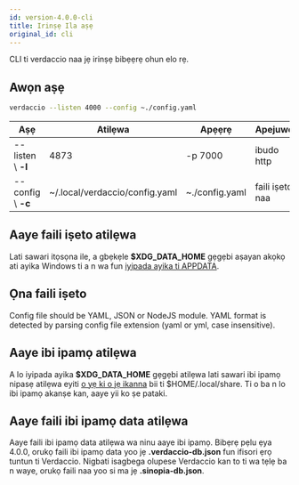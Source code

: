 ```yaml
---
id: version-4.0.0-cli
title: Irinṣẹ Ila aṣẹ
original_id: cli
---
```


CLI ti verdaccio naa jẹ irinṣẹ bibẹẹrẹ ohun elo rẹ.

## Awọn aṣẹ

```bash
verdaccio --listen 4000 --config ~./config.yaml
```

| Aṣẹ                | Atilẹwa                        | Apẹẹrẹ         | Apejuwe         |
| ------------------ | ------------------------------ | -------------- | --------------- |
| --listen \ **-l** | 4873                           | -p 7000        | ibudo http      |
| --config \ **-c** | ~/.local/verdaccio/config.yaml | ~./config.yaml | faili iṣeto naa |

## Aaye faili iṣeto atilẹwa

Lati sawari itọsọna ile, a gbẹkẹle **$XDG_DATA_HOME** gẹgẹbi aṣayan akọkọ ati ayika Windows ti a n wa fun [iyipada ayika ti APPDATA](https://www.howtogeek.com/318177/what-is-the-appdata-folder-in-windows/).

## Ọna faili iṣeto

Config file should be YAML, JSON or NodeJS module. YAML format is detected by parsing config file extension (yaml or yml, case insensitive).

## Aaye ibi ipamọ atilẹwa

A lo iyipada ayika **$XDG_DATA_HOME** gẹgẹbi atilẹwa lati sawari ibi ipamọ nipasẹ atilẹwa eyiti [o yẹ ki o jẹ ikanna](https://askubuntu.com/questions/538526/is-home-local-share-the-default-value-for-xdg-data-home-in-ubuntu-14-04) bii ti $HOME/.local/share. Ti o ba n lo ibi ipamọ akanṣe kan, aaye yii ko ṣe pataki.

## Aaye faili ibi ipamọ data atilẹwa

Aaye faili ibi ipamọ data atilẹwa wa ninu aaye ibi ipamọ. Bibẹrẹ pẹlu ẹya 4.0.0, orukọ faili ibi ipamọ data yoo jẹ **.verdaccio-db.json** fun ifisori ẹrọ tuntun ti Verdaccio. Nigbati isagbega olupese Verdaccio kan to ti wa tẹlẹ ba n waye, orukọ faili naa yoo si ma jẹ **.sinopia-db.json**.